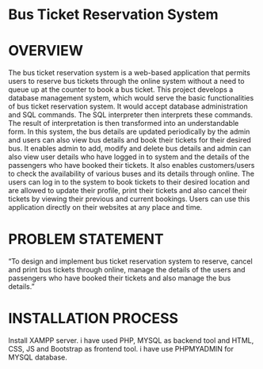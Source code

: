 # Bus Ticket Reservation System

 # OVERVIEW

The bus ticket reservation system is a web-based application that permits users to reserve bus tickets through the online system without a need to queue up at the counter to book a bus ticket. This project develops a database management system, which would serve the basic functionalities of bus ticket reservation system. It would accept database administration and SQL commands. The SQL interpreter then interprets these commands. The result of interpretation is then transformed into an understandable form. In this system, the bus details are updated periodically by the admin and users can also view bus details and book their tickets for their desired bus. It enables admin to add, modify and delete bus details and admin can also view user details who have logged in to system and the  details of the passengers who have booked their tickets. It also enables customers/users to check the availability of various buses and its details through online. The users can log in to  the system to book tickets to their desired location and are allowed to update their profile, print their tickets and also cancel their tickets by viewing their previous and current bookings. Users can use this application directly on their websites at any place and time.


 # PROBLEM STATEMENT

“To design and implement bus ticket reservation system to reserve, cancel and print bus tickets through online, manage the details of the users and passengers who have booked their tickets and also manage the bus details.”

# INSTALLATION PROCESS

Install XAMPP server. i have used PHP, MYSQL as backend tool and HTML, CSS, JS and Bootstrap as frontend tool.
i have use PHPMYADMIN for MYSQL database.
